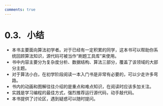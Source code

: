 ```yaml
---
comments: true
---
```


# 0.3. &nbsp; 小结

- 本书主要面向算法初学者。对于已经有一定积累的同学，这本书可以帮助你系统回顾算法知识，源代码可被当作“刷题工具库”来使用。
- 书中内容主要分为复杂度分析、数据结构、算法三部分，覆盖了该领域的大部分主题。
- 对于算法小白，在初学阶段阅读一本入门书是非常有必要的，可以少走许多弯路。
- 书内的动画和图解往往介绍的是重点和难点知识，在阅读时应该多加关注。
- 实践是学习编程的最佳方式，强烈推荐运行源代码，动手敲代码。
- 本书提供了讨论区，遇到疑惑可以随时提问。
